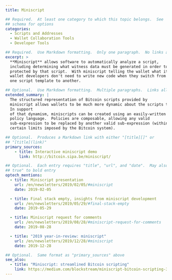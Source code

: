 ```yaml
---
title: Miniscript

## Required.  At least one category to which this topic belongs.  See
## schema for options
categories:
  - Scripts and Addresses
  - Wallet Collaboration Tools
  - Developer Tools

## Required.  Use Markdown formatting.  Only one paragraph.  No links allowed.
excerpt: >
  **Miniscript** allows software to automatically analyze a script,
  including determining what witness data must be generated in order to spend bitcoins
  protected by that script.  With miniscript telling the wallet what it needs to do,
  wallet developers don't need to write new code when they switch from
  one script template to another.

## Optional.  Use Markdown formatting.  Multiple paragraphs.  Links allowed.
extended_summary: |
  The structured representation of Bitcoin scripts provided by
  miniscript allows wallets to be much more dynamic about the scripts they use.
  In support
  of that dynamism, miniscripts can be created using an easily-written
  policy language.  Policies are composable, allowing any valid
  sub-expression to be replaced by another valid sub-expression (within
  certain limits imposed by the Bitcoin system).

## Optional.  Produces a Markdown link with either "[title][]" or
## "[title](link)"
primary_sources:
    - title: Interactive miniscript demo
      link: http://bitcoin.sipa.be/miniscript/

## Optional.  Each entry requires "title", "url", and "date".  May also use "feature:
## true" to bold entry
optech_mentions:
  - title: Miniscript presentation
    url: /en/newsletters/2019/02/05/#miniscript
    date: 2019-02-05

  - title: Final stack empty, insights from miniscript development
    url: /en/newsletters/2019/05/29/#final-stack-empty
    date: 2019-05-29

  - title: Miniscript request for comments
    url: /en/newsletters/2019/08/28/#miniscript-request-for-comments
    date: 2019-08-28

  - title: "2019 year-in-review: miniscript"
    url: /en/newsletters/2019/12/28/#miniscript
    date: 2019-12-28

## Optional.  Same format as "primary_sources" above
see_also:
  - title: "Miniscript: streamlined Bitcoin scripting"
    link: https://medium.com/blockstream/miniscript-bitcoin-scripting-3aeff3853620
---
```

